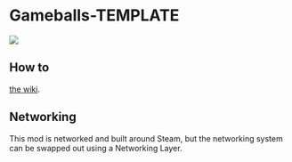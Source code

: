 # Gameballs-TEMPLATE

![]([https://i.imgur.com/1ZpMfei.png](https://th.bing.com/th/id/R.ebb2895243b6191f78a47caa12b295d8?rik=cXG8Gu2oD6AJ3g&pid=ImgRaw&r=0))

## How to
 [the wiki]([https://github.com/Lakatrazz/BONELAB-Fusion/wiki](https://th.bing.com/th/id/R.ebb2895243b6191f78a47caa12b295d8?rik=cXG8Gu2oD6AJ3g&pid=ImgRaw&r=0)).

## Networking
This mod is networked and built around Steam, but the networking system can be swapped out using a Networking Layer.

